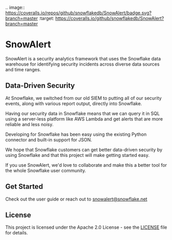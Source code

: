 .. image:: https://coveralls.io/repos/github/snowflakedb/SnowAlert/badge.svg?branch=master
:target: https://coveralls.io/github/snowflakedb/SnowAlert?branch=master

# SnowAlert

SnowAlert is a security analytics framework that uses the Snowflake data warehouse for identifying security incidents across diverse data sources and time ranges.

## Data-Driven Security

At Snowflake, we switched from our old SIEM to putting all of our security events, along with various report output, directly into Snowflake.

Having our security data in Snowflake means that we can query it in SQL using a server-less platform like AWS Lambda and get alerts that are more reliable and less noisy.

Developing for Snowflake has been easy using the existing Python connector and built-in support for JSON.

We hope that Snowflake customers can get better data-driven security by using Snowflake and that this project will make getting started easy.

If you use SnowAlert, we'd love to collaborate and make this a better tool for the whole Snowflake user community.

## Get Started

Check out the user guide or reach out to snowalert@snowflake.net

## License

This project is licensed under the Apache 2.0 License - see the [LICENSE](LICENSE) file for details.
